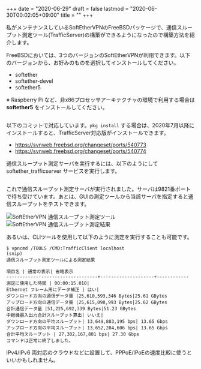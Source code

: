 +++
date = "2020-06-29"
draft = false
lastmod = "2020-06-30T00:02:05+09:00"
title = ""
+++



私がメンテナンスしているSoftEtherVPNのFreeBSDパッケージで、通信スループット測定ツール(TrafficServer)の構築ができるようになったので構築方法を紹介します。

FreeBSDにおいては、3つのバージョンのSoftEtherVPNが利用できます。以下のバージョンから、お好みのものを選択してインストールしてください。

* softether
* softether-devel
* softether5

※ Raspberry Pi など、非x86プロセッサアーキテクチャの環境で利用する場合は **softether5** をインストールしてください。

```
```

以下のコミットで対応しています。`pkg install` する場合は、2020年7月以降にインストールすると、TrafficServer対応版がインストールできます。


* https://svnweb.freebsd.org/changeset/ports/540773
* https://svnweb.freebsd.org/changeset/ports/540774

通信スループット測定サーバを実行するには、以下のようにして softether_trafficserver サービスを実行します。

```
```

これで通信スループット測定サーバが実行されました。サーバは9821番ポートで待ち受けています。あとは、GUIの測定ツールから当該サーバを指定すると通信スループットをテストできます。

<img src="https://lh3.googleusercontent.com/pw/ACtC-3eZBe-oWOjWtt5o88cnbGsZptYMN3Ajw4SDaf8uLmSNtJatzhByQzaHNo__cDlFeTSQF7IM-eb4cNa9SS3iUf90iHIlvIi99RV3MVykPP8KgDPq6A5gRd7tG-5q_trcEEL-Rbhw9uowXzu3kX6SDHDfEg=w792-no" alt="SoftEtherVPN 通信スループット測定ツール">

<img src="https://lh3.googleusercontent.com/pw/ACtC-3cAftPL-rgSMDfrVKlCv9ZFtCv7YYHeLXb1K0nf6z2BVHi-Z5cj45IhMBa1VwM2szsFcKt9fEmLd0EWuq-SF-Q5IFbe0l9ac9KpqHkqo_lP8WE4pT1cnus-eAMlDtmAM3x_ihm0dCmaYijgP7DIh2eYAA=w662-h472-no" alt="SoftEtherVPN 通信スループット測定結果">

あるいは、CLIツールを使用して以下のように測定を実行することも可能です。

```
$ vpncmd /TOOLS /CMD:TrafficClient localhost
(snip)
通信スループット測定ツールによる測定結果  
  
項目名 | 通常の表示| 省略表示  
----------------------------------+--------------------+------------  
測定に使用した時間 | 00:00:15.010|  
Ethernet フレーム用にデータ補正 | はい|  
ダウンロード方向の通信データ量 |25,610,593,346 Bytes|25.61 GBytes  
アップロード方向の通信データ量 |25,615,098,993 Bytes|25.62 GBytes  
合計通信データ量 |51,225,692,339 Bytes|51.23 GBytes  
中継機器入出力合計スループット算出| いいえ|  
ダウンロード方向の平均スループット| 13,649,883,195 bps| 13.65 Gbps  
アップロード方向の平均スループット| 13,652,284,606 bps| 13.65 Gbps  
合計平均スループット | 27,302,167,801 bps| 27.30 Gbps  
コマンドは正常に終了しました。
```

IPv4/IPv6 両対応のクラウドなどに設置して、PPPoE/IPoEの速度比較に使うといいかもしれません。


